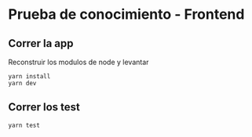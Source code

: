 # Prueba de conocimiento - Frontend

## Correr la app
Reconstruir los modulos de node y levantar
```
yarn install
yarn dev
```

## Correr los test
```
yarn test
```
